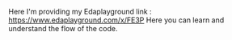 Here I'm providing my Edaplayground link : https://www.edaplayground.com/x/FE3P
Here you can learn and understand the flow of the code.
